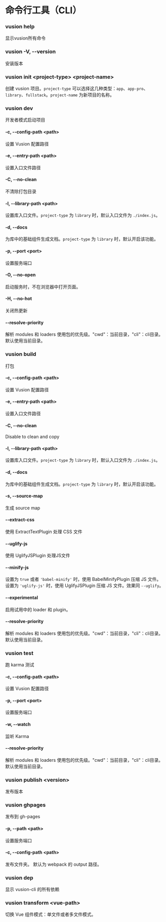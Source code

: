 # 命令行工具（CLI）

### vusion help

显示vusion所有命令

### vusion -V, --version

安装版本

### vusion init &lt;project-type> &lt;project-name>

创建 vusion 项目。`project-type` 可以选择这几种类型：`app`、`app-pro`、`library`、`fullstack`。`project-name` 为新项目的名称。

### vusion dev

开发者模式启动项目

#### -c, --config-path &lt;path>
设置 Vusion 配置路径

#### -e, --entry-path &lt;path>
设置入口文件路径

#### -C, --no-clean
不清除打包目录

#### -l, --library-path &lt;path>
设置库入口文件。`project-type` 为 `library` 时，默认入口文件为 `./index.js`。

#### -d, --docs
为库中的基础组件生成文档。`project-type` 为 `library` 时，默认开启该功能。

#### -p, --port &lt;port>
设置服务端口

#### -O, --no-open
启动服务时，不在浏览器中打开页面。

#### -H, --no-hot
关闭热更新

#### --resolve-priority
解析 modules 和 loaders 使用包的优先级。"cwd"：当前目录，"cli"：cli目录。默认使用当前目录。


### vusion build

打包

#### -c, --config-path &lt;path>
设置 Vusion 配置路径

#### -e, --entry-path &lt;path>
设置入口文件路径

#### -C, --no-clean
Disable to clean and copy

#### -l, --library-path &lt;path>
设置库入口文件。`project-type` 为 `library` 时，默认入口文件为 `./index.js`。

#### -d, --docs
为库中的基础组件生成文档。`project-type` 为 `library` 时，默认开启该功能。

#### -s, --source-map
生成 source map

#### --extract-css
使用 ExtractTextPlugin 处理 CSS 文件

#### --uglify-js
使用 UglifyJSPlugin 处理JS文件

#### --minify-js
设置为 `true` 或者 `'babel-minify'` 时，使用 BabelMinifyPlugin 压缩 JS 文件。
设置为 `'uglify-js'` 时，使用 UglifyJSPlugin 压缩 JS 文件。效果同 `--uglify`。

#### --experimental
启用试用中的 loader 和 plugin。

#### --resolve-priority
解析 modules 和 loaders 使用包的优先级。"cwd"：当前目录，"cli"：cli目录。默认使用当前目录。

### vusion test

跑 karma 测试

#### -c, --config-path &lt;path>
设置 Vusion 配置路径

#### -p, --port &lt;port>
设置服务端口

#### -w, --watch
监听 Karma

#### --resolve-priority
解析 modules 和 loaders 使用包的优先级。"cwd"：当前目录，"cli"：cli目录。默认使用当前目录。

### vusion publish &lt;version>

发布版本

### vusion ghpages

发布到 gh-pages

#### -p, --path &lt;path>
设置服务端口

#### -c, --config-path &lt;path>
发布文件夹。 默认为 webpack 的 output 路径。

### vusion dep

显示 vusion-cli 的所有依赖

### vusion transform &lt;vue-path>
切换 Vue 组件模式：单文件或者多文件模式。 
